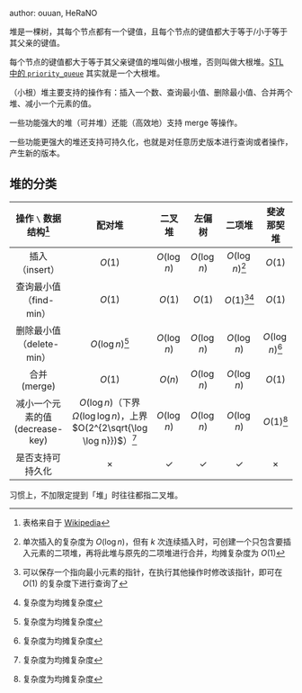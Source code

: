 author: ouuan, HeRaNO

堆是一棵树，其每个节点都有一个键值，且每个节点的键值都大于等于/小于等于其父亲的键值。

每个节点的键值都大于等于其父亲键值的堆叫做小根堆，否则叫做大根堆。[STL 中的 `priority_queue`](../lang/csl/container-adapter.md#优先队列) 其实就是一个大根堆。

（小根）堆主要支持的操作有：插入一个数、查询最小值、删除最小值、合并两个堆、减小一个元素的值。

一些功能强大的堆（可并堆）还能（高效地）支持 merge 等操作。

一些功能更强大的堆还支持可持久化，也就是对任意历史版本进行查询或者操作，产生新的版本。

## 堆的分类

|    操作 `\` 数据结构[^ref4]   |                                      配对堆                                     |      二叉堆     |      左偏树     |          二项堆         |        斐波那契堆       |
| :---------------------: | :--------------------------------------------------------------------------: | :----------: | :----------: | :------------------: | :----------------: |
|        插入（insert）       |                                    $O(1)$                                    |  $O(\log n)$ |  $O(\log n)$ |  $O(\log n)$[^ref1]  |       $O(1)$       |
|     查询最小值（find-min）     |                                    $O(1)$                                    |    $O(1)$    |    $O(1)$    | $O(1)$[^ref2][^ref3] |       $O(1)$       |
|    删除最小值（delete-min）    |                              $O(\log n)$[^ref3]                              |  $O(\log n)$ |  $O(\log n)$ |      $O(\log n)$     | $O(\log n)$[^ref3] |
|        合并 (merge)       |                                    $O(1)$                                    |    $O(n)$    |  $O(\log n)$ |      $O(\log n)$     |       $O(1)$       |
| 减小一个元素的值 (decrease-key) | $O(\log n)$（下界 $\Omega(\log \log n)$，上界 $O(2^{2\sqrt{\log \log n}})$）[^ref3] |  $O(\log n)$ |  $O(\log n)$ |      $O(\log n)$     |    $O(1)$[^ref3]   |
|         是否支持可持久化        |                                   $\times$                                   | $\checkmark$ | $\checkmark$ |     $\checkmark$     |      $\times$      |

[^ref1]: 单次插入的复杂度为 $O(\log n)$，但有 $k$ 次连续插入时，可创建一个只包含要插入元素的二项堆，再将此堆与原先的二项堆进行合并，均摊复杂度为 $O(1)$

[^ref2]: 可以保存一个指向最小元素的指针，在执行其他操作时修改该指针，即可在 $O(1)$ 的复杂度下进行查询了

[^ref3]: 复杂度为均摊复杂度

[^ref4]: 表格来自于 [Wikipedia](https://en.wikipedia.org/wiki/Priority_queue#Summary_of_running_times)

习惯上，不加限定提到「堆」时往往都指二叉堆。
